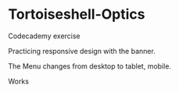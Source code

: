 # Tortoiseshell-Optics
Codecademy exercise

Practicing responsive design with the banner. 

The Menu changes from desktop to tablet, mobile. 

Works
